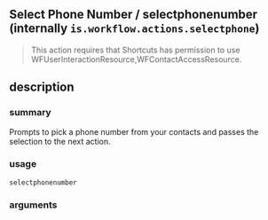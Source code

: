 
## Select Phone Number / selectphonenumber (internally `is.workflow.actions.selectphone`)


> This action requires that Shortcuts has permission to use WFUserInteractionResource,WFContactAccessResource.


## description
### summary
Prompts to pick a phone number from your contacts and passes the selection to the next action.


### usage
`selectphonenumber `

### arguments

